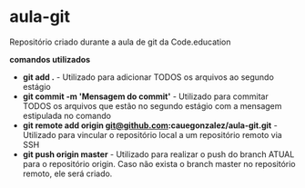 # aula-git
Repositório criado durante a aula de git da Code.education

**comandos utilizados**
* **git add .**  - Utilizado para adicionar TODOS os arquivos ao segundo estágio
* **git commit -m 'Mensagem do commit'** - Utilizado para commitar TODOS os arquivos que estão no segundo estágio com a mensagem estipulada no comando
* **git remote add origin git@github.com:cauegonzalez/aula-git.git** - Utilizado para vincular o repositório local a um repositório remoto via SSH
* **git push origin master** - Utilizado para realizar o push do branch ATUAL para o repositório origin. Caso não exista o branch master no repositório remoto, ele será criado. 
